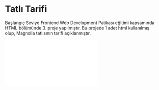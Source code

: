 # Tatlı Tarifi 

Başlangıç Seviye Frontend Web Development Patikası eğitimi kapsamında HTML bölümünde 3. proje yapılmıştır.
Bu projede 1 adet html kullanılmış olup, Magnolia tatlısının tarifi açıklanmıştır. 

![İmage](MagnoliaTatlıTarifi.html)